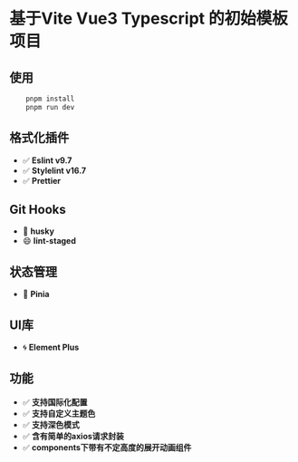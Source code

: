# 基于Vite Vue3 Typescript 的初始模板项目

## 使用
``` sh
    pnpm install
    pnpm run dev
```

## 格式化插件
- :white_check_mark: **Eslint v9.7**
- :white_check_mark: **Stylelint v16.7**
- :white_check_mark: **Prettier**

## Git Hooks
- :dog: **husky**
- :smile: **lint-staged**

## 状态管理
- :pineapple: **Pinia**

## UI库
- :cyclone: **Element Plus**

## 功能
- :white_check_mark: **支持国际化配置**
- :white_check_mark: **支持自定义主题色**
- :white_check_mark: **支持深色模式**
- :white_check_mark: **含有简单的axios请求封装**
- :white_check_mark: **components下带有不定高度的展开动画组件**